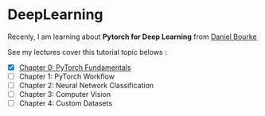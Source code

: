 # DeepLearning
Recenly, I am learning about **Pytorch for Deep Learning** from [Daniel Bourke](https://youtu.be/Z_ikDlimN6A?si=JYUbk7jNR2Gfw1zn)

See my lectures cover this tutorial topic belows :

- [x]  [Chapter 0: PyTorch Fundamentals](https://github.com/RadchaneepornC/DeepLearning/blob/cf3924bb912a089196775d12eebd3a7fc4f1f1f9/Chapter%200%3A%20PyTorch%20Fundamentals.md)
- [ ] Chapter 1: PyTorch Workflow
- [ ] Chapter 2: Neural Network Classification
- [ ] Chapter 3: Computer Vision
- [ ] Chapter 4: Custom Datasets
